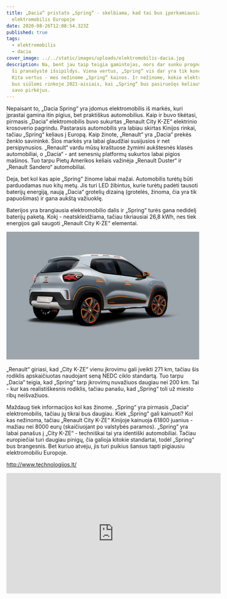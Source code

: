 ```yaml
---
title: „Dacia“ pristato „Spring“ - skelbiama, kad tai bus įperkamiausias
  elektromobilis Europoje
date: 2020-08-26T12:08:54.323Z
published: true
tags:
  - elektromobilis
  - dacia
cover_image: ../../static/images/uploads/elektromobilis-dacia.jpg
description: Na, bent jau taip teigia gamintojas, nors dar sunku prognozuoti, ar
  ši pranašystė išsipildys. Viena vertus, „Spring“ vis dar yra tik koncepcija.
  Kita vertus - mes nežinome „Spring“ kainos. Ir nežinome, kokie elektromobiliai
  bus siūlomi rinkoje 2021-aisiais, kai „Spring“ bus pasiruošęs keliauti pas
  savo pirkėjus.
---
```

Nepaisant to, „Dacia Spring“ yra įdomus elektromobilis iš markės, kuri įprastai gamina itin pigius, bet praktiškus automobilius. Kaip ir buvo tikėtasi, pirmasis „Dacia“ elektromobilis buvo sukurtas „Renault City K-ZE“ elektrinio krosoverio pagrindu. Pastarasis automobilis yra labiau skirtas Kinijos rinkai, tačiau „Spring“ keliaus į Europą. Kaip žinote, „Renault“ yra „Dacia“ prekės ženklo savininkė. Šios markės yra labai glaudžiai susijusios ir net persipynusios. „Renault“ vardu mūsų kraštuose žymimi aukštesnės klasės automobiliai, o „Dacia“ - ant senesnių platformų sukurtos labai pigios mašinos. Tuo tarpu Pietų Amerikos keliais važinėja „Renault Duster“ ir „Renault Sandero“ automobiliai.

Deja, bet kol kas apie „Spring“ žinome labai mažai. Automobilis turėtų būti parduodamas nuo kitų metų. Jis turi LED žibintus, kurie turėtų padėti tausoti baterijų energiją, naują „Dacia“ grotelių dizainą (grotelės, žinoma, čia yra tik papuošimas) ir gana aukštą važiuoklę.

Baterijos yra brangiausia elektromobilio dalis ir „Spring“ turės gana nedidelį baterijų paketą. Kokį - neatskleidžiama, tačiau tikriausiai 26,8 kWh, nes tiek energijos gali saugoti „Renault City K-ZE“ elementai.

![dacia elktromobilis](../../static/images/uploads/elektromobilis-dacia-1.jpg "dacia elktromobilis")

„Renault“ giriasi, kad „City K-ZE“ vienu įkrovimu gali įveikti 271 km, tačiau šis rodiklis apskaičiuotas naudojant seną NEDC ciklo standartą. Tuo tarpu „Dacia“ teigia, kad „Spring“ tarp įkrovimų nuvažiuos daugiau nei 200 km. Tai - kur kas realistiškesnis rodiklis, tačiau panašu, kad „Spring“ toli už miesto ribų neišvažiuos.

Maždaug tiek informacijos kol kas žinome. „Spring“ yra pirmasis „Dacia“ elektromobilis, tačiau jų tikrai bus daugiau. Kiek „Spring“ gali kainuoti? Kol kas nežinoma, tačiau „Renault City K-ZE“ Kinijoje kainuoja 61800 juanius - mažiau nei 8000 eurų (skaičiuojant po valstybės paramos). „Spring“ yra labai panašus į „City K-ZE“ - techniškai tai yra identiški automobiliai. Tačiau europiečiai turi daugiau pinigų, čia galioja kitokie standartai, todėl „Spring“ bus brangesnis. Bet kuriuo atveju, jis turi puikius šansus tapti pigiausiu elektromobiliu Europoje.

<http://www.technologijos.lt/>

<iframe width="560" height="315" src="https://www.youtube.com/embed/m_wQMo50HRk" frameborder="0" allow="accelerometer; autoplay; encrypted-media; gyroscope; picture-in-picture" allowfullscreen></iframe>